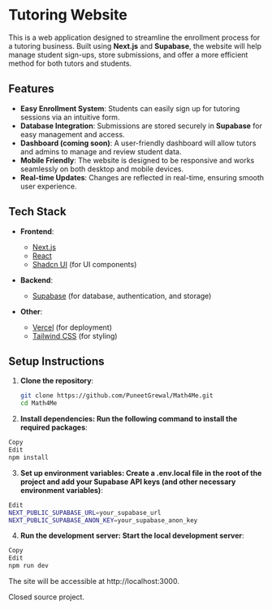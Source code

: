# Tutoring Website

This is a web application designed to streamline the enrollment process for a tutoring business. Built using **Next.js** and **Supabase**, the website will help manage student sign-ups, store submissions, and offer a more efficient method for both tutors and students.

## Features

- **Easy Enrollment System**: Students can easily sign up for tutoring sessions via an intuitive form.
- **Database Integration**: Submissions are stored securely in **Supabase** for easy management and access.
- **Dashboard (coming soon)**: A user-friendly dashboard will allow tutors and admins to manage and review student data.
- **Mobile Friendly**: The website is designed to be responsive and works seamlessly on both desktop and mobile devices.
- **Real-time Updates**: Changes are reflected in real-time, ensuring smooth user experience.

## Tech Stack

- **Frontend**: 
  - [Next.js](https://nextjs.org/)
  - [React](https://reactjs.org/)
  - [Shadcn UI](https://github.com/shadcn/ui) (for UI components)
  
- **Backend**:
  - [Supabase](https://supabase.com/) (for database, authentication, and storage)
  
- **Other**:
  - [Vercel](https://vercel.com/) (for deployment)
  - [Tailwind CSS](https://tailwindcss.com/) (for styling)

## Setup Instructions

1. **Clone the repository**:
   ```bash
   git clone https://github.com/PuneetGrewal/Math4Me.git
   cd Math4Me
   ```

2. **Install dependencies: Run the following command to install the required packages**:

```bash
Copy
Edit
npm install
```

3. **Set up environment variables: Create a .env.local file in the root of the project and add your Supabase API keys (and other necessary environment variables)**:


```bash
Edit
NEXT_PUBLIC_SUPABASE_URL=your_supabase_url
NEXT_PUBLIC_SUPABASE_ANON_KEY=your_supabase_anon_key
```

4. **Run the development server: Start the local development server**:

```bash
Copy
Edit
npm run dev
```
The site will be accessible at http://localhost:3000.

Closed source project.
